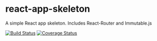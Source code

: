 # react-app-skeleton

A simple React app skeleton. Includes React-Router and Immutable.js

[![Build Status](https://travis-ci.org/matthewbdaly/react-app-skeleton.svg?branch=master)](https://travis-ci.org/matthewbdaly/react-app-skeleton)
[![Coverage Status](https://coveralls.io/repos/matthewbdaly/react-app-skeleton/badge.svg?branch=master&service=github)](https://coveralls.io/github/matthewbdaly/react-app-skeleton?branch=master)
